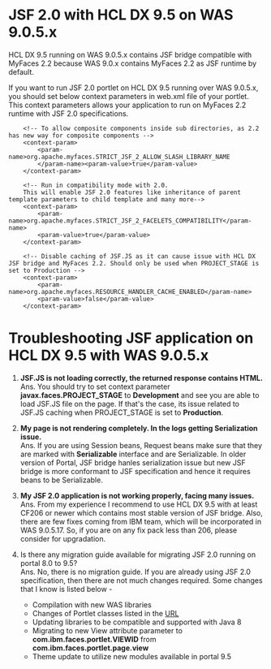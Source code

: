 # JSF 2.0 with HCL DX 9.5 on WAS 9.0.5.x
HCL DX 9.5 running on WAS 9.0.5.x contains JSF bridge compatible with MyFaces 2.2 because WAS 9.0.x contains MyFaces 2.2 as JSF runtime by default.

If you want to run JSF 2.0 portlet on HCL DX 9.5 running over WAS 9.0.5.x, you should set below context parameters in web.xml file of your portlet. This context parameters allows your application to run on MyFaces 2.2 runtime with JSF 2.0 specifications.

        <!-- To allow composite components inside sub directories, as 2.2 has new way for composite components -->
        <context-param>
            <param-name>org.apache.myfaces.STRICT_JSF_2_ALLOW_SLASH_LIBRARY_NAME
            </param-name><param-value>true</param-value>
        </context-param>

        <!-- Run in compatibility mode with 2.0.
        This will enable JSF 2.0 features like inheritance of parent template parameters to child template and many more-->
        <context-param>
            <param-name>org.apache.myfaces.STRICT_JSF_2_FACELETS_COMPATIBILITY</param-name>
            <param-value>true</param-value>
        </context-param>

        <!-- Disable caching of JSF.JS as it can cause issue with HCL DX JSF bridge and MyFaces 2.2. Should only be used when PROJECT_STAGE is set to Production -->
        <context-param>
            <param-name>org.apache.myfaces.RESOURCE_HANDLER_CACHE_ENABLED</param-name>
            <param-value>false</param-value>
        </context-param>

# Troubleshooting JSF application on HCL DX 9.5 with WAS 9.0.5.x

1. **JSF.JS is not loading correctly, the returned response contains HTML.**  
Ans. You should try to set context parameter **javax.faces.PROJECT_STAGE** to **Development** and see you are able to load JSF.JS file on the page. If that's the case, its issue related to JSF.JS caching when PROJECT_STAGE is set to **Production**.

2. **My page is not rendering completely.  In the logs getting Serialization issue.**  
Ans. If you are using Session beans, Request beans make sure that they are marked with **Serializable** interface and are Serializable. In older version of Portal, JSF bridge hanles serialization issue but new JSF bridge is more conformant to JSF specification and hence it requires beans to be Serializable.

3. **My JSF 2.0 application is not working properly, facing many issues.**  
Ans. From my experience I recommend to use HCL DX 9.5 with at least CF206 or newer which contains most stable version of JSF bridge. Also, there are few fixes coming from IBM team, which will be incorporated in WAS 9.0.5.17. So, if you are on any fix pack less than 206, please consider for upgradation.

4. Is there any migration guide available for migrating JSF 2.0 running on portal 8.0 to 9.5?  
Ans. No, there is no migration guide. If you are already using JSF 2.0 specification, then there are not much changes required. Some changes that I know is listed below -
    - Compilation with new WAS libraries
    - Changes of Portlet classes listed in the [URL](https://opensource.hcltechsw.com/digital-experience/CF213/extend_dx/portlets_development/usage/jsf/)
    - Updating libraries to be compatible and supported with Java 8
    - Migrating to new View attribute parameter to **com.ibm.faces.portlet.VIEWID** from **com.ibm.faces.portlet.page.view**
    - Theme update to utilize new modules available in portal 9.5